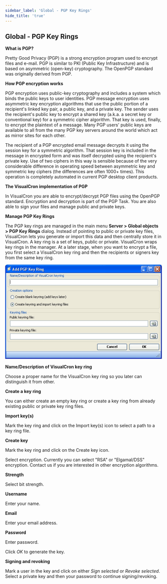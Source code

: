 ```yaml
---
sidebar_label: 'Global - PGP Key Rings'
hide_title: 'true'
---
```


## Global - PGP Key Rings

**What is PGP?**

Pretty Good Privacy (PGP) is a strong encryption program used to encrypt files and e-mail. PGP is similar to PKI (Public Key Infrastructure) and is based on asymmetric (open-key) cryptography. The OpenPGP standard was originally derived from PGP.
 
**How PGP encryption works**

PGP encryption uses public-key cryptography and includes a system which binds the public keys to user identities. PGP message encryption uses asymmetric key encryption algorithms that use the public portion of a recipient's linked key pair, a public key, and a private key. The sender uses the recipient's public key to encrypt a shared key (a.k.a. a secret key or conventional key) for a symmetric cipher algorithm. That key is used, finally, to encrypt the plaintext of a message. Many PGP users' public keys are available to all from the many PGP key servers around the world which act as mirror sites for each other.
 
The recipient of a PGP encrypted email message decrypts it using the session key for a symmetric algorithm. That session key is included in the message in encrypted form and was itself decrypted using the recipient's private key. Use of two ciphers in this way is sensible because of the very considerable difference in operating speed between asymmetric key and symmetric key ciphers (the differences are often 1000+ times). This operation is completely automated in current PGP desktop client products.
 
**The VisualCron implementation of PGP**

In VisualCron you are able to encrypt/decrypt PGP files using the OpenPGP standard. Encryption and decryption is part of the PGP Task. You are also able to sign your files and manage public and private keys.
 
**Manage PGP Key Rings**

The PGP key rings are managed in the main menu **Server > Global objects > PGP Key Rings** dialog. Instead of pointing to public or private key files, VisualCron lets you generate or import this data and then centrally store it in VisualCron. A key ring is a set of keys, public or private. VisualCron wraps key rings in the manager. At a later stage, when you want to encrypt a file, you first select a VisualCron key ring and then the recipients or signers key from the same key ring.

![](../../../static/img/clip333444096.gif)

**Name/Description of VisualCron key ring**

Choose a proper name for the VisualCron key ring so you later can distinguish it from other.
 
**Create a key ring**

You can either create an empty key ring or create a key ring from already existing public or private key ring files.
 
**Import key(s)** 

Mark the key ring and click on the Import key(s) icon to select a path to a key ring file.
 
**Create key**

Mark the key ring and click on the Create key icon.
 
Select encryption. Currently you can select "RSA" or "Elgamal/DSS" encryption. Contact us if you are interested in other encryption algorithms.
 
**Strength**

Select bit strength.
 
**Username**

Enter your name.
 
**Email**

Enter your email address.
 
**Password**

Enter password.
 
Click *OK* to generate the key.
 
**Signing and revoking** 

Mark a user in the key and click on either *Sign selected* or *Revoke selected*. Select a private key and then your password to continue signing/revoking.